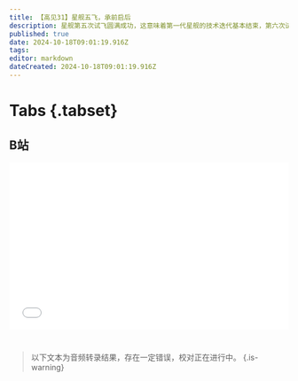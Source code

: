```yaml
---
title: 【高见31】星舰五飞，承前启后
description: 星舰第五次试飞圆满成功，这意味着第一代星舰的技术迭代基本结束，第六次试飞预计只是一次高度重复的任务。接下来SpaceX的重点是开发迭代第二代星舰。从SpaceX目前的进度来看，接下来几年，星舰有潜力实现每年万吨级轨道投送。
published: true
date: 2024-10-18T09:01:19.916Z
tags: 
editor: markdown
dateCreated: 2024-10-18T09:01:19.916Z
---
```


# Tabs {.tabset}

## B站

<div style="position: relative; padding: 30% 45%;">
<iframe style="position: absolute; width: 100%; height: 100%; left: 0; top: 0;" src="//player.bilibili.com/player.html?&bvid=BV1u5yTYXE4s&page=1&as_wide=1&high_quality=1&danmaku=1&autoplay=0" scrolling="no" border="0" frameborder="no" framespacing="0" allowfullscreen="true"></iframe>
</div>


#

> 以下文本为音频转录结果，存在一定错误，校对正在进行中。
{.is-warning}

